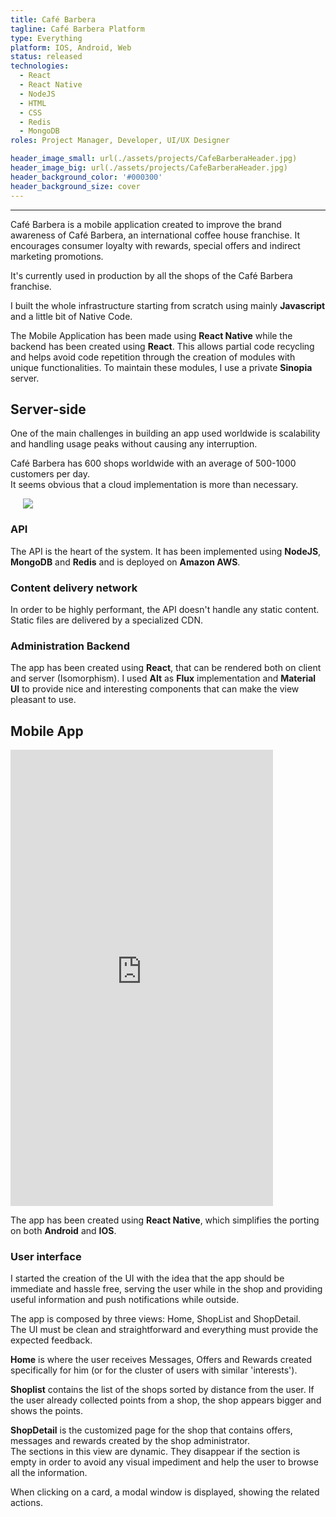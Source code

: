 ```yaml
---
title: Café Barbera
tagline: Café Barbera Platform
type: Everything
platform: IOS, Android, Web
status: released
technologies:
  - React
  - React Native
  - NodeJS
  - HTML
  - CSS
  - Redis
  - MongoDB
roles: Project Manager, Developer, UI/UX Designer

header_image_small: url(./assets/projects/CafeBarberaHeader.jpg)
header_image_big: url(./assets/projects/CafeBarberaHeader.jpg)
header_background_color: '#000300'
header_background_size: cover
---
```


-------

Café Barbera is a mobile application created to improve the brand awareness of Café Barbera, an international coffee house franchise.
It encourages consumer loyalty with rewards, special offers and indirect marketing promotions.

It's currently used in production by all the shops of the Café Barbera franchise.

I built the whole infrastructure starting from scratch using mainly __Javascript__
and a little bit of Native Code.

The Mobile Application has been made using __React Native__ while the backend has been created using __React__. This allows partial code recycling and helps avoid code repetition through the creation of modules with unique functionalities.
To maintain these modules, I use a private __Sinopia__ server.

## Server-side


One of the main challenges in building an app used worldwide is scalability
and handling usage peaks without causing any interruption.  

Café Barbera has 600 shops worldwide with an average of 500-1000 customers per day.  
It seems obvious that a cloud implementation is more than necessary.  

<img src='assets/projects/CafeBarberaRequestDiagram.png' class='media-element center' style='padding-left:20px; padding-right:20px' />

### API
The API is the heart of the system. It has been implemented using __NodeJS__, __MongoDB__ and __Redis__ and is deployed on __Amazon AWS__.

### Content delivery network
In order to be highly performant, the API doesn't handle any static content.  
Static files are delivered by a specialized CDN.

### Administration Backend
The app has been created using __React__, that can be rendered both on client and server (Isomorphism).
I used __Alt__ as __Flux__ implementation and __Material UI__ to provide nice and interesting components that can make the view pleasant to use.  

## Mobile App

<iframe class='media-element right' width="420" height="730" src="https://www.youtube.com/embed/B0ukQt7qktc" frameborder="0" allowfullscreen></iframe>

The app has been created using __React Native__, which simplifies the porting on both __Android__ and __IOS__.

### User interface
I started the creation of the UI with the idea that the app should be immediate and
hassle free, serving the user while in the shop and providing useful information
and push notifications while outside.  

The app is composed by three views: Home, ShopList and ShopDetail.  
The UI must be clean and straightforward and everything must provide the expected feedback.

__Home__ is where the user receives Messages, Offers and Rewards created specifically for him
(or for the cluster of users with similar 'interests').

__Shoplist__ contains the list of the shops sorted by distance from the user. If the user already collected points from a shop, the shop appears bigger and shows the points.

__ShopDetail__ is the customized page for the shop that contains offers, messages and rewards created by the shop administrator.  
The sections in this view are dynamic. They disappear if the section is empty in order to avoid any visual impediment and help the user to browse all the information.

When clicking on a card, a modal window is displayed, showing the related actions.
